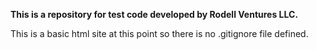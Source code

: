 **This is a repository for test code developed by Rodell Ventures LLC.**

This is a basic html site at this point so there is no .gitignore file defined.
